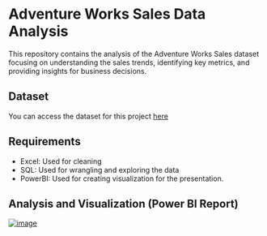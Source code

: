 # Adventure Works Sales Data Analysis

This repository contains the analysis of the Adventure Works Sales dataset focusing on understanding the sales trends, identifying key metrics, and providing insights for business decisions.

## Dataset 

You can access the dataset for this project [here](https://drive.google.com/drive/folders/1WVU6gnAyh2wBXytbGuaqcpxR18_Nrvmb?usp=drive_link)

## Requirements
- Excel: Used for cleaning
- SQL: Used for wrangling and exploring the data
- PowerBI: Used for creating visualization for the presentation.

## Analysis and Visualization (Power BI Report)

[![image](https://github.com/user-attachments/assets/1c3d2131-a876-4492-9854-9b4522497bf0)](https://www.novypro.com/profile_projects/winnie-cirino?Popup=memberProject&Data=1693063722773x128199956621697810)


